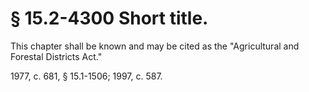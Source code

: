 # § 15.2-4300 Short title.

<p>This chapter shall be known and may be cited as the "Agricultural and Forestal Districts Act."</p><p>1977, c. 681, § 15.1-1506; 1997, c. 587.</p>